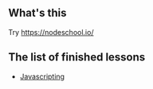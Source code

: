 ## What's this

Try https://nodeschool.io/

## The list of finished lessons

- [Javascripting](https://github.com/otofu-square/try-nodeschool.io/pull/1)
